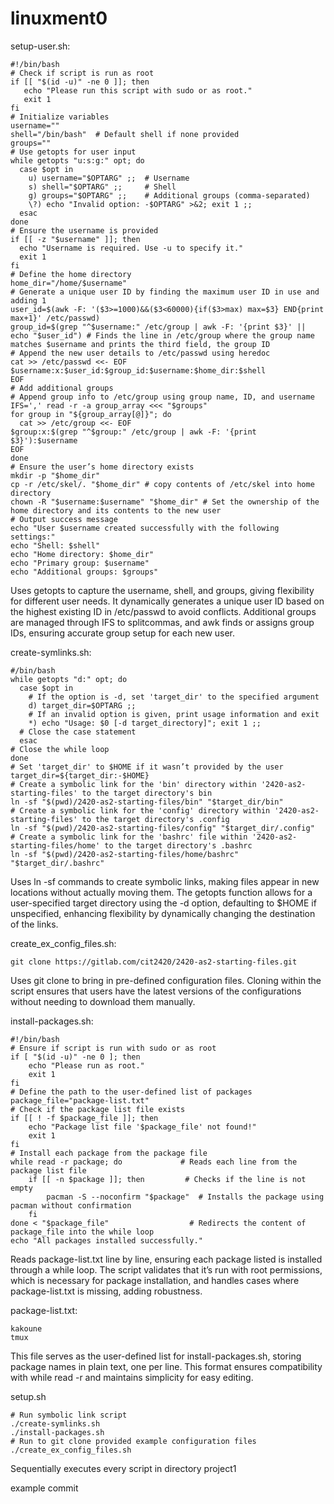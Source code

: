 # linuxment0

setup-user.sh:
```
#!/bin/bash
# Check if script is run as root
if [[ "$(id -u)" -ne 0 ]]; then
   echo "Please run this script with sudo or as root."
   exit 1
fi
# Initialize variables
username=""
shell="/bin/bash"  # Default shell if none provided
groups=""
# Use getopts for user input
while getopts "u:s:g:" opt; do
  case $opt in
    u) username="$OPTARG" ;;  # Username
    s) shell="$OPTARG" ;;     # Shell
    g) groups="$OPTARG" ;;    # Additional groups (comma-separated)
    \?) echo "Invalid option: -$OPTARG" >&2; exit 1 ;;
  esac
done
# Ensure the username is provided
if [[ -z "$username" ]]; then
  echo "Username is required. Use -u to specify it."
  exit 1
fi
# Define the home directory
home_dir="/home/$username"
# Generate a unique user ID by finding the maximum user ID in use and adding 1
user_id=$(awk -F: '($3>=1000)&&($3<60000){if($3>max) max=$3} END{print max+1}' /etc/passwd)
group_id=$(grep "^$username:" /etc/group | awk -F: '{print $3}' || echo "$user_id") # Finds the line in /etc/group where the group name matches $username and prints the third field, the group ID
# Append the new user details to /etc/passwd using heredoc
cat >> /etc/passwd <<- EOF
$username:x:$user_id:$group_id:$username:$home_dir:$shell
EOF
# Add additional groups
# Append group info to /etc/group using group name, ID, and username
IFS=',' read -r -a group_array <<< "$groups"
for group in "${group_array[@]}"; do
  cat >> /etc/group <<- EOF
$group:x:$(grep "^$group:" /etc/group | awk -F: '{print $3}'):$username 
EOF
done
# Ensure the user’s home directory exists
mkdir -p "$home_dir" 
cp -r /etc/skel/. "$home_dir" # copy contents of /etc/skel into home directory
chown -R "$username:$username" "$home_dir" # Set the ownership of the home directory and its contents to the new user
# Output success message
echo "User $username created successfully with the following settings:"
echo "Shell: $shell"
echo "Home directory: $home_dir"
echo "Primary group: $username"
echo "Additional groups: $groups"
```
Uses getopts to capture the username, shell, and groups, giving flexibility for different user needs. It dynamically generates a unique user ID based on the highest existing ID in /etc/passwd to avoid conflicts. Additional groups are managed through IFS to splitcommas, and awk finds or assigns group IDs, ensuring accurate group setup for each new user.

create-symlinks.sh:
```
#/bin/bash
while getopts "d:" opt; do
  case $opt in
    # If the option is -d, set 'target_dir' to the specified argument
    d) target_dir=$OPTARG ;;
    # If an invalid option is given, print usage information and exit
    *) echo "Usage: $0 [-d target_directory]"; exit 1 ;;
  # Close the case statement
  esac
# Close the while loop
done
# Set 'target_dir' to $HOME if it wasn’t provided by the user
target_dir=${target_dir:-$HOME}
# Create a symbolic link for the 'bin' directory within '2420-as2-starting-files' to the target directory's bin
ln -sf "$(pwd)/2420-as2-starting-files/bin" "$target_dir/bin"
# Create a symbolic link for the 'config' directory within '2420-as2-starting-files' to the target directory's .config
ln -sf "$(pwd)/2420-as2-starting-files/config" "$target_dir/.config"
# Create a symbolic link for the 'bashrc' file within '2420-as2-starting-files/home' to the target directory's .bashrc
ln -sf "$(pwd)/2420-as2-starting-files/home/bashrc" "$target_dir/.bashrc"
```

Uses ln -sf commands to create symbolic links, making files appear in new locations without actually moving them. The getopts function allows for a user-specified target directory using the -d option, defaulting to $HOME if unspecified, enhancing flexibility by dynamically changing the destination of the links.

create_ex_config_files.sh:

```
git clone https://gitlab.com/cit2420/2420-as2-starting-files.git
```
Uses git clone to bring in pre-defined configuration files. Cloning within the script ensures that users have the latest versions of the configurations without needing to download them manually.

install-packages.sh:
```
#!/bin/bash
# Ensure if script is run with sudo or as root
if [ "$(id -u)" -ne 0 ]; then
    echo "Please run as root."
    exit 1
fi
# Define the path to the user-defined list of packages
package_file="package-list.txt"
# Check if the package list file exists
if [[ ! -f $package_file ]]; then
    echo "Package list file '$package_file' not found!"
    exit 1
fi
# Install each package from the package file
while read -r package; do             # Reads each line from the package list file
    if [[ -n $package ]]; then         # Checks if the line is not empty
        pacman -S --noconfirm "$package"  # Installs the package using pacman without confirmation
    fi
done < "$package_file"                  # Redirects the content of package_file into the while loop
echo "All packages installed successfully."
```
Reads package-list.txt line by line, ensuring each package listed is installed through a while loop. The script validates that it’s run with root permissions, which is necessary for package installation, and handles cases where package-list.txt is missing, adding robustness.

package-list.txt:
```
kakoune
tmux
```
This file serves as the user-defined list for install-packages.sh, storing package names in plain text, one per line. This format ensures compatibility with while read -r and maintains simplicity for easy editing.

setup.sh
```
# Run symbolic link script
./create-symlinks.sh
./install-packages.sh
# Run to git clone provided example configuration files
./create_ex_config_files.sh

```
Sequentially executes every script in directory project1



example commit
